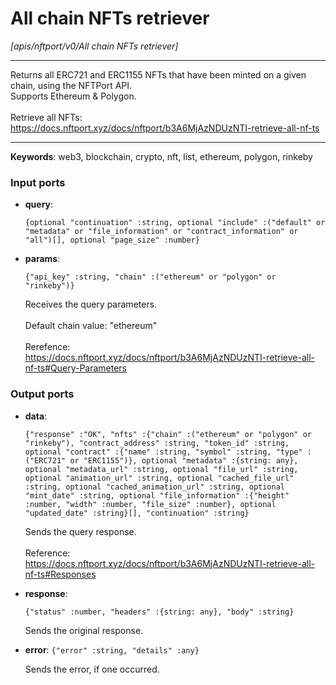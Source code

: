 # All chain NFTs retriever

_[apis/nftport/v0/All chain NFTs retriever]_

---

Returns all ERC721 and ERC1155 NFTs that have been minted on a given chain, using the NFTPort API.<br>
Supports Ethereum & Polygon.<br>
<br>
Retrieve all NFTs:<br>
https://docs.nftport.xyz/docs/nftport/b3A6MjAzNDUzNTI-retrieve-all-nf-ts<br>

---

__Keywords__: web3, blockchain, crypto, nft, list, ethereum, polygon, rinkeby

### Input ports

* __query__: 
    ```
    {optional "continuation" :string, optional "include" :("default" or "metadata" or "file_information" or "contract_information" or "all")[], optional "page_size" :number}
    ```


* __params__: 
    ```
    {"api_key" :string, "chain" :("ethereum" or "polygon" or "rinkeby")}
    ```

    Receives the query parameters.<br>
    <br>
    Default chain value: "ethereum"<br>
    <br>
    Rerefence:<br>
    https://docs.nftport.xyz/docs/nftport/b3A6MjAzNDUzNTI-retrieve-all-nf-ts#Query-Parameters<br>

### Output ports

* __data__: 
    ```
    {"response" :"OK", "nfts" :{"chain" :("ethereum" or "polygon" or "rinkeby"), "contract_address" :string, "token_id" :string, optional "contract" :{"name" :string, "symbol" :string, "type" :("ERC721" or "ERC1155")}, optional "metadata" :{string: any}, optional "metadata_url" :string, optional "file_url" :string, optional "animation_url" :string, optional "cached_file_url" :string, optional "cached_animation_url" :string, optional "mint_date" :string, optional "file_information" :{"height" :number, "width" :number, "file_size" :number}, optional "updated_date" :string}[], "continuation" :string}
    ```

    Sends the query response.<br>
    <br>
    Reference:<br>
    https://docs.nftport.xyz/docs/nftport/b3A6MjAzNDUzNTI-retrieve-all-nf-ts#Responses<br>


* __response__: 
    ```
    {"status" :number, "headers" :{string: any}, "body" :string}
    ```

    Sends the original response.<br>


* __error__: ` {"error" :string, "details" :any} `

    Sends the error, if one occurred.<br>

